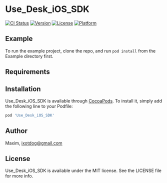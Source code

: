 # Use_Desk_iOS_SDK

[![CI Status](http://img.shields.io/travis/Maxim/Use_Desk_iOS_SDK.svg?style=flat)](https://travis-ci.org/Maxim/Use_Desk_iOS_SDK)
[![Version](https://img.shields.io/cocoapods/v/Use_Desk_iOS_SDK.svg?style=flat)](http://cocoapods.org/pods/Use_Desk_iOS_SDK)
[![License](https://img.shields.io/cocoapods/l/Use_Desk_iOS_SDK.svg?style=flat)](http://cocoapods.org/pods/Use_Desk_iOS_SDK)
[![Platform](https://img.shields.io/cocoapods/p/Use_Desk_iOS_SDK.svg?style=flat)](http://cocoapods.org/pods/Use_Desk_iOS_SDK)

## Example

To run the example project, clone the repo, and run `pod install` from the Example directory first.

## Requirements

## Installation

Use_Desk_iOS_SDK is available through [CocoaPods](http://cocoapods.org). To install
it, simply add the following line to your Podfile:

```ruby
pod 'Use_Desk_iOS_SDK'
```

## Author

Maxim, ixotdog@gmail.com

## License

Use_Desk_iOS_SDK is available under the MIT license. See the LICENSE file for more info.
